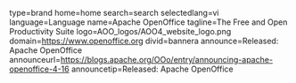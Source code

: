 type=brand
home=home
search=search
selectedlang=vi
language=Language
name=Apache OpenOffice
tagline=The Free and Open Productivity Suite
logo=AOO_logos/AOO4_website_logo.png
domain=https://www.openoffice.org
divid=bannera
announce=Released: Apache OpenOffice
announceurl=https://blogs.apache.org/OOo/entry/announcing-apache-openoffice-4-16
announcetip=Released: Apache OpenOffice
~~~~~~
